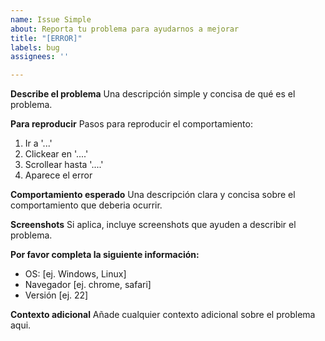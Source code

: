 ```yaml
---
name: Issue Simple
about: Reporta tu problema para ayudarnos a mejorar
title: "[ERROR]"
labels: bug
assignees: ''

---
```


**Describe el problema**
Una descripción simple y concisa de qué es el problema.

**Para reproducir**
Pasos para reproducir el comportamiento:
1. Ir a '...'
2. Clickear en '....'
3. Scrollear hasta '....'
4. Aparece el error

**Comportamiento esperado**
Una descripción clara y concisa sobre el comportamiento que deberia ocurrir.

**Screenshots**
Si aplica, incluye screenshots que ayuden a describir el problema.

**Por favor completa la siguiente información:**
 - OS: [ej. Windows, Linux]
 - Navegador [ej. chrome, safari]
 - Versión [ej. 22]

**Contexto adicional**
Añade cualquier contexto adicional sobre el problema aqui.
